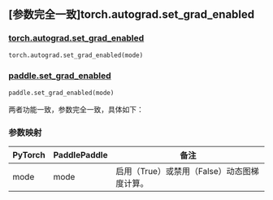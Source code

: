 ## [参数完全一致]torch.autograd.set_grad_enabled

### [torch.autograd.set_grad_enabled](https://pytorch.org/docs/stable/generated/torch.set_grad_enabled.html)

```python
torch.autograd.set_grad_enabled(mode)
```

### [paddle.set_grad_enabled](https://www.paddlepaddle.org.cn/documentation/docs/zh/api/paddle/set_grad_enabled_cn.html)

```python
paddle.set_grad_enabled(mode)
```

两者功能一致，参数完全一致，具体如下：

### 参数映射

| PyTorch | PaddlePaddle | 备注                                        |
| ------- | ------------ | ------------------------------------------- |
| mode    | mode         | 启用（True）或禁用（False）动态图梯度计算。 |
